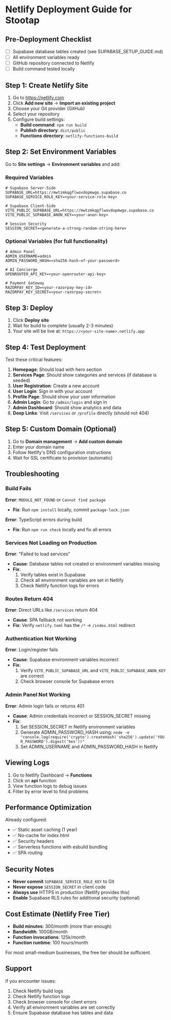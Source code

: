 # Netlify Deployment Guide for Stootap

## Pre-Deployment Checklist

- [ ] Supabase database tables created (see SUPABASE_SETUP_GUIDE.md)
- [ ] All environment variables ready
- [ ] GitHub repository connected to Netlify
- [ ] Build command tested locally

## Step 1: Create Netlify Site

1. Go to https://netlify.com
2. Click **Add new site** → **Import an existing project**
3. Choose your Git provider (GitHub)
4. Select your repository
5. Configure build settings:
   - **Build command**: `npm run build`
   - **Publish directory**: `dist/public`
   - **Functions directory**: `netlify-functions-build`

## Step 2: Set Environment Variables

Go to **Site settings** → **Environment variables** and add:

### Required Variables

```
# Supabase Server-Side
SUPABASE_URL=https://mwtzmkqgflwovdopmwgo.supabase.co
SUPABASE_SERVICE_ROLE_KEY=<your-service-role-key>

# Supabase Client-Side
VITE_PUBLIC_SUPABASE_URL=https://mwtzmkqgflwovdopmwgo.supabase.co
VITE_PUBLIC_SUPABASE_ANON_KEY=<your-anon-key>

# Session Security
SESSION_SECRET=<generate-a-strong-random-string-here>
```

### Optional Variables (for full functionality)

```
# Admin Panel
ADMIN_USERNAME=admin
ADMIN_PASSWORD_HASH=<sha256-hash-of-your-password>

# AI Concierge
OPENROUTER_API_KEY=<your-openrouter-api-key>

# Payment Gateway
RAZORPAY_KEY_ID=<your-razorpay-key-id>
RAZORPAY_KEY_SECRET=<your-razorpay-secret>
```

## Step 3: Deploy

1. Click **Deploy site**
2. Wait for build to complete (usually 2-3 minutes)
3. Your site will be live at: `https://<your-site-name>.netlify.app`

## Step 4: Test Deployment

Test these critical features:

1. **Homepage**: Should load with hero section
2. **Services Page**: Should show categories and services (if database is seeded)
3. **User Registration**: Create a new account
4. **User Login**: Sign in with your account
5. **Profile Page**: Should show your user information
6. **Admin Login**: Go to `/admin/login` and sign in
7. **Admin Dashboard**: Should show analytics and data
8. **Deep Links**: Visit `/services` or `/profile` directly (should not 404)

## Step 5: Custom Domain (Optional)

1. Go to **Domain management** → **Add custom domain**
2. Enter your domain name
3. Follow Netlify's DNS configuration instructions
4. Wait for SSL certificate to provision (automatic)

## Troubleshooting

### Build Fails

**Error**: `MODULE_NOT_FOUND` or `Cannot find package`
- **Fix**: Run `npm install` locally, commit `package-lock.json`

**Error**: TypeScript errors during build
- **Fix**: Run `npm run check` locally and fix all errors

### Services Not Loading on Production

**Error**: "Failed to load services"
- **Cause**: Database tables not created or environment variables missing
- **Fix**:
  1. Verify tables exist in Supabase
  2. Check all environment variables are set in Netlify
  3. Check Netlify function logs for errors

### Routes Return 404

**Error**: Direct URLs like `/services` return 404
- **Cause**: SPA fallback not working
- **Fix**: Verify `netlify.toml` has the `/*` → `/index.html` redirect

### Authentication Not Working

**Error**: Login/register fails
- **Cause**: Supabase environment variables incorrect
- **Fix**: 
  1. Verify `VITE_PUBLIC_SUPABASE_URL` and `VITE_PUBLIC_SUPABASE_ANON_KEY` are correct
  2. Check browser console for Supabase errors

### Admin Panel Not Working

**Error**: Admin login fails or returns 401
- **Cause**: Admin credentials incorrect or SESSION_SECRET missing
- **Fix**:
  1. Set SESSION_SECRET in Netlify environment variables
  2. Generate ADMIN_PASSWORD_HASH using: `node -e "console.log(require('crypto').createHash('sha256').update('YOUR_PASSWORD').digest('hex'))"`
  3. Set ADMIN_USERNAME and ADMIN_PASSWORD_HASH in Netlify

## Viewing Logs

1. Go to Netlify Dashboard → **Functions**
2. Click on **api** function
3. View function logs to debug issues
4. Filter by error level to find problems

## Performance Optimization

Already configured:
- ✅ Static asset caching (1 year)
- ✅ No-cache for index.html
- ✅ Security headers
- ✅ Serverless functions with esbuild bundling
- ✅ SPA routing

## Security Notes

- **Never commit** `SUPABASE_SERVICE_ROLE_KEY` to Git
- **Never expose** `SESSION_SECRET` in client code
- **Always use** HTTPS in production (Netlify provides this)
- **Enable** Supabase RLS rules for additional security (optional)

## Cost Estimate (Netlify Free Tier)

- **Build minutes**: 300/month (more than enough)
- **Bandwidth**: 100GB/month
- **Function invocations**: 125k/month
- **Function runtime**: 100 hours/month

For most small-medium businesses, the free tier should be sufficient.

## Support

If you encounter issues:
1. Check Netlify build logs
2. Check Netlify function logs
3. Check browser console for client errors
4. Verify all environment variables are set correctly
5. Ensure Supabase database has tables and data

